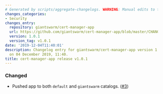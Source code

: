 ```yaml
---
# Generated by scripts/aggregate-changelogs. WARNING: Manual edits to this files will be overwritten.
changes_categories:
- Security
changes_entry:
  repository: giantswarm/cert-manager-app
  url: https://github.com/giantswarm/cert-manager-app/blob/master/CHANGELOG.md#101-2019-12-04
  version: 1.0.1
  version_tag: v1.0.1
date: '2019-12-04T11:40:01'
description: Changelog entry for giantswarm/cert-manager-app version 1.0.1, published
  on 04 December 2019, 11:40.
title: cert-manager-app release v1.0.1
---
```


### Changed
- Pushed app to both `default` and `giantswarm` catalogs. ([#3](https://github.com/giantswarm/cert-manager-app/pull/3))
